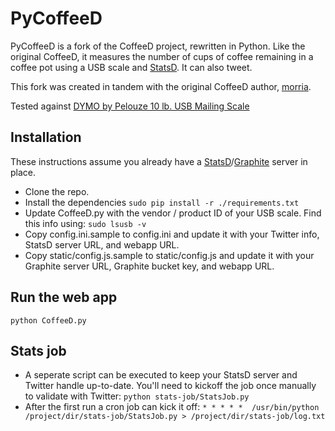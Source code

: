 PyCoffeeD
=========

PyCoffeeD is a fork of the CoffeeD project, rewritten in Python. Like the original CoffeeD, it measures the number of cups of coffee remaining in a coffee pot using a USB scale and [StatsD](https://github.com/etsy/statsd). It can also tweet. 

This fork was created in tandem with the original CoffeeD author, [morria](https://github.com/morria).

Tested against [DYMO by Pelouze 10 lb. USB Mailing Scale](http://www.amazon.com/DYMO-Pelouze-lb-Mailing-Scale/dp/B001B0EYSW/)

Installation
------------
These instructions assume you already have a [StatsD](https://github.com/etsy/statsd)/[Graphite](http://graphite.wikidot.com/) server in place.
* Clone the repo.
* Install the dependencies
				`sudo pip install -r ./requirements.txt`
* Update CoffeeD.py with the vendor / product ID of your USB scale. Find this info using:
				`sudo lsusb -v`
* Copy config.ini.sample to config.ini and update it with your Twitter info, StatsD server URL, and webapp URL.
* Copy static/config.js.sample to static/config.js and update it with your Graphite server URL, Graphite bucket key, and webapp URL.

Run the web app
------
	python CoffeeD.py

Stats job
--------
* A seperate script can be executed to keep your StatsD server and Twitter handle up-to-date. You'll need to kickoff the job once manually to validate with Twitter:
				`python stats-job/StatsJob.py`
* After the first run a cron job can kick it off:
				`* * * * *  /usr/bin/python /project/dir/stats-job/StatsJob.py > /project/dir/stats-job/log.txt`
